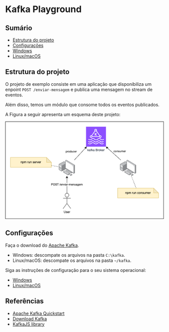 # Kafka Playground

## Sumário

- [Estrutura do projeto](#estrutura-do-projeto)
- [Configurações](#configurações)
- [Windows](./doc/CONFIG_WIN.md)
- [Linux/macOS](./doc/CONFIG_LINUX_MAC.md)

## Estrutura do projeto

O projeto de exemplo consiste em uma aplicação que disponibiliza um enpoint `POST /enviar-mensagem` e publica uma mensagem no stream de eventos.

Além disso, temos um módulo que consome todos os eventos publicados.

A Figura a seguir apresenta um esquema deste projeto:

<img src="./assets/projectStructure.png"/>

## Configurações

Faça o download do [Apache Kafka](https://dlcdn.apache.org/kafka/4.1.0/kafka_2.13-4.1.0.tgz).

- Windows: descompate os arquivos na pasta `C:\kafka`.
- Linux/macOS: descompate os arquivos na pasta `~/kafka`.

Siga as instruções de configuração para o seu sistema operacional:
- [Windows](./doc/CONFIG_WIN.md)
- [Linux/macOS](./doc/CONFIG_LINUX_MAC.md)

## Referências
- [Apache Kafka Quickstart](https://kafka.apache.org/quickstart)
- [Download Kafka](https://dlcdn.apache.org/kafka/4.1.0/kafka_2.13-4.1.0.tgz)
- [KafkaJS library](https://kafka.js.org/)